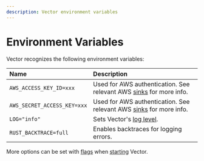```yaml
---
description: Vector environment variables
---
```


# Environment Variables

Vector recognizes the following environment variables:

| Name                        | Description                                                                      |
|:----------------------------|:---------------------------------------------------------------------------------|
| `AWS_ACCESS_KEY_ID=xxx`     | Used for AWS authentication. See relevant AWS [sinks][docs.sinks] for more info. |
| `AWS_SECRET_ACCESS_KEY=xxx` | Used for AWS authentication. See relevant AWS [sinks][docs.sinks] for more info. |
| `LOG="info"`                | Sets Vector's [log level][docs.monitoring#logs].                                 |
| `RUST_BACKTRACE=full`       | Enables backtraces for logging errors.                                           |

More options can be set with [flags][docs.starting#flags] when
[starting][docs.starting] Vector.


[docs.monitoring#logs]: ../../usage/administration/monitoring.md#logs
[docs.sinks]: ../../usage/configuration/sinks
[docs.starting#flags]: ../../usage/administration/starting.md#flags
[docs.starting]: ../../usage/administration/starting.md
